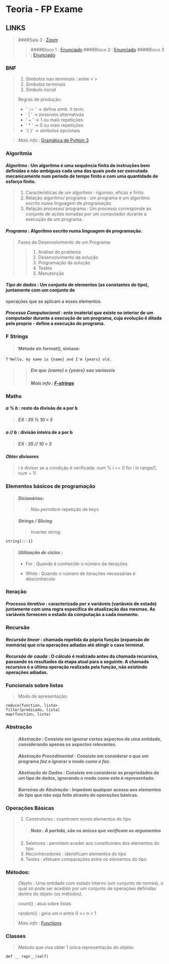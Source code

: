 # Teoria - FP Exame

## LINKS 
>####Sala 3 : [Zoom](https://videoconf-colibri.zoom.us/j/81089901408?pwd=eGd6Zy80MjZuZkhXT0NhWUwyVGhJdz09)
>>####Bloco 1 : [Enunciado](https://www.hlt.inesc-id.pt/~alberto/fp/e1/parte1/ist198968.pdf)
>>####Bloco 2 : [Enunciado](https://www.hlt.inesc-id.pt/~alberto/fp/e1/parte2/ist198968.pdf)
>>####Bloco 3 : [Enunciado](https://www.hlt.inesc-id.pt/~alberto/fp/e1/parte3/ist198968.pdf)
### BNF
>1. *Simbolos nao terminais* : entre < >
>2. *Simbolos terminais*
>3. *Simbolo inicial*
>
>Regras de produção:
> - ' ::= ' -> define simb. ñ term.
> - ' | ' -> possiveis alternativas
> - ' + ' -> 1 ou mais repetições
> - ' *  ' -> 0 ou mais repetições
> - '{ }' -> simbolos opcionais

>*Mais info* : [Gramática de Pyhton 3](https://docs.python.org/3/reference/grammar.html)

### Algoritmia

#### *Algoritmo* : Um algoritmo é uma sequência finita de instruções bem definidas e não ambíguas cada uma das quais pode ser executada mecanicamente num período de tempo finito e com uma quantidade de esforço finito.
>1. Características de um algoritmo : rigoroso, eficaz e finito
>2. Relação algoritmo/ programa : um programa é um algoritmo escrito numa linguagem de programação 
>3. Relação processo/ programa : Um processo corresponde ao conjunto de ações tomadas por um computador durante a execução de um programa.

#### *Programa* : Algoritmo escrito numa linguagem de programação.
>Fases de Desenvolvimento de um Programa:
>>1. Análise do problema
>>2. Desenvolvimento da solução
>>3. Programação da solução
>>4. Testes
>>5. Manutenção

#### *Tipo de dados* : Um conjunto de elementos (as constantes do tipo), juntamente com um conjunto de
operações que se aplicam a esses elementos.

#### *Processo Computacional* : ente imaterial que existe no interior de um computador durante a execução de um programa, cuja evolução é ditada pelo proprio - define a execução do programa.

### F Strings
>#### Método str.format(), sintaxe:
>
	f'Hello, my name is {name} and I'm {years} old. 
>
>>##### Em que {name} e {years} sao variaveis 
>>##### *Mais info* : [F-strings](https://realpython.com/python-f-strings/)

### Maths 

#### *a % b* : resto da divisão de a por b
>##### EX : 35 % 10 = 5
#### *a // b* : divisão inteira de a por b
>##### EX : 35 // 10 = 3
#### *Obter divisores*
>i é divisor se a condição é verificada:
	num % i == 0 for i in range(1, num + 1)

### Elementos básicos de programação

>#### Dicionários:
>>*Não permitem* repetição de keys

>#### *Strings / Slicing* 
>>Inverter string:
>
	string[::-1]
>
>#### *Utilização de ciclos* :
> - For : Quando é conhecido o número de iterações 
>
> - While : Quando o número de iterações necessárias é desconhecido

### Iteração

#### *Processo iterativo* : caracterizado por x variáveis (variáveis de estado) juntamente com uma regra especifica de atualização das mesmas. As variáveis fornecem o estado da computação a cada momento.

### Recursão 

#### *Recursão linear* : chamada repetida da pópria função (expansão de memória) que cria operações adiadas até atingir o caso terminal.
#### *Recursão de cauda* : O cálculo é realizado antes da chamada recursiva, passando os resultados da etapa atual para a seguinte. A chamada recursiva é a última operação realizada pela função, não existindo operações adiadas.

### Funcionais sobre listas
>Modo de apresentação:
>
	reduce(function, lista>
	filter(predicado, lista)
	map(function, lista)

### Abstração

>#### *Abstração* : Consiste em ignorar certos aspectos de uma entidade, considerando apenas os aspectos relevantes.
>#### *Abstração Procedimental* : Consiste em considerar o que um programa *faz* e ignorar o modo *como o faz*.
>#### *Abstração de Dados* : Consiste em considerar as propriedades de um tipo de dados, ignorando o modo como este é representado.
>#### *Barreiras de Abstração* : Impedem qualquer acesso aos elementos do tipo que não seja feito através de operações básicas.

### Operações Básicas
>1. Construtores : cosntroem novos elementos do tipo
>>#####  *Nota* : À partida, são os únicos que verificam os argumentos 
>2. Seletores : permitem aceder aos constituintes dos elementos do tipo 
>3. Reconhecedores : identificam elementos do tipo
>4. Testes : efetuam comparações entre os elementos do tipo

### Métodos:
>*Objeto* : Uma entidade com estado interno (um conjunto de nomes), o qual só pode ser acedido
por um conjunto de operações definidas dentro do objeto (os métodos). 

>count() : atua sobre listas
>
>random() : gera um n entre 0 <= n < 1
>
>*Mais info* : [Functions](https://docs.python.org/pt-br/3/library/functions.html)

### Classes
>Metodo que visa obter 1 única representação do objeto:
>
	def __ repr__(self) 
 